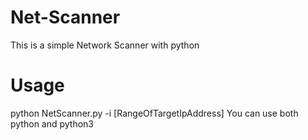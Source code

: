 # Net-Scanner
This is a simple Network Scanner with python
# Usage
python NetScanner.py -i [RangeOfTargetIpAddress] 
You can use both python and python3
